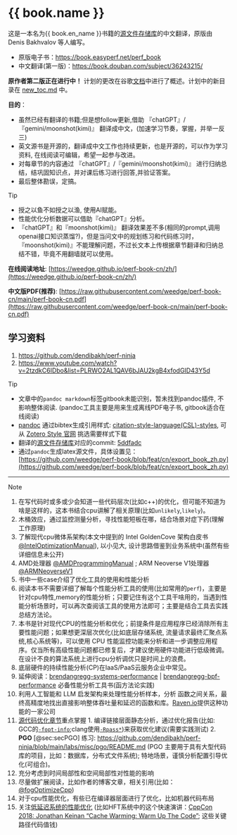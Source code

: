 # {{ book.name }}

这是一本名为{{ book.en_name }}书籍的[源文件存储库](https://github.com/dendibakh/perf-book)的中文翻译，原版由 Denis Bakhvalov 等人编写。

- 原版电子书：https://book.easyperf.net/perf_book
- 中文翻译(第一版)：https://book.douban.com/subject/36243215/

**原作者第二版正在进行中！** 计划的更改在谷歌[文档](https://docs.google.com/document/d/1tr2qRDe72VSBYypIANYjJLM_zCdPB6S9m4LmXsQb0vQ/edit?usp=sharing)中进行了概述。计划中的新目录在 [new_toc.md](https://github.com/dendibakh/perf-book/blob/main/new_toc.md) 中。

**目的**：

  - 虽然已经有翻译的书籍;但是想follow更新,借助 『chatGPT』/『gemini/moonshot(kimi)』 翻译成中文，(加速学习节奏，掌握，并举一反三)
  - 英文源书是开源的，翻译成中文工作也持续更新，也是开源的，可以作为学习资料, 在线阅读可编辑，希望一起参与改进。
  - 对每章节的内容通过 『chatGPT』/『gemini/moonshot(kimi)』 进行归纳总结，结巩固知识点，并对课后练习进行回答,并验证答案。
  - 最后整体勘误，定搞。

> [!TIP]
> - 授之以鱼不如授之以渔, 使用AI赋能。
> - 性能优化分析数据可以借助『chatGPT』分析。
> - 『chatGPT』和『moonshot(kimi)』 翻译效果差不多(相同的prompt,调用openai接口知识蒸馏?)，但是当问文中的规划练习和代码练习时，『moonshot(kimi)』不能理解问题，不过长文本上传根据章节翻译和归纳总结不错，毕竟不用翻墙就可以使用。

[@TODO]: 后续将上述流程用代码实现一个工作流(尽量)自动化翻译,归纳,Q&A的应用工具(CI)。

**在线阅读地址**: [https://weedge.github.io/perf-book-cn/zh/](https://weedge.github.io/perf-book-cn/zh/)

**中文版PDF(推荐)**: [https://raw.githubusercontent.com/weedge/perf-book-cn/main/perf-book-cn.pdf](https://raw.githubusercontent.com/weedge/perf-book-cn/main/perf-book-cn.pdf)

## 学习资料
1. https://github.com/dendibakh/perf-ninja
2. https://www.youtube.com/watch?v=2tzdkC6IDbo&list=PLRWO2AL1QAV6bJAU2kgB4xfodGID43Y5d


> [!TIP]
> - 文章中的`pandoc markdown`标签gitbook未能识别，暂未找到pandoc插件, 不影响整体阅读. (pandoc工具主要是用来生成离线PDF电子书, gitbook适合在线阅读)
> - [pandoc](https://pandoc.org/MANUAL.html) 通过bibtex生成引用样式: [citation-style-language(CSL)-styles](https://github.com/citation-style-language/styles), 可从 [Zotero Style 官网](https://www.zotero.org/styles) 挑选需要样式下载 
> - 翻译的[源文件存储库](https://github.com/dendibakh/perf-book)对应的commit: [5ddfadc](https://github.com/dendibakh/perf-book/commit/5ddfadc9c292b7dbac4d868e7a25b9a6ea3648c8)
> - 通过`pandoc`生成latex源文件，具体设置见：[https://github.com/weedge/perf-book/blob/feat/cn/export_book_zh.py](https://github.com/weedge/perf-book/blob/feat/cn/export_book_zh.py)

------

> [!NOTE] 
> 1. 在写代码时或多或少会知道一些代码层次(比如c++)的优化，但可能不知道为啥是这样的，这本书结合cpu讲解了相关原理(比如`unlikely`,`likely`)。
> 1. 木桶效应，通过监控测量分析，寻找性能短板在哪，结合场景对症下药(理解工作原理)
> 2. 了解现代cpu微体系架构(本文中提到的 Intel GoldenCove 架构白皮书[@IntelOptimizationManual](./chapters//References.md#IntelOptimizationManual)), 以小见大, 设计思路借鉴到业务系统中(虽然有些详细信息未公开)
> 3. AMD处理器 [@AMDProgrammingManual](./chapters/References.md#AMDProgrammingManual) ; ARM Neoverse V1处理器 [@ARMNeoverseV1](./chapters/References.md#ARMNeoverseV1)
> 4. 书中一些case介绍了优化工具的使用和性能分析
> 5. 阅读本书不需要详细了解每个性能分析工具的使用(比如常用的`perf`)，主要是针对cpu特性,memory的性能分析；只要记住有这个工具干啥用的，当遇到性能分析场景时，可以再次查阅该工具的使用方法即可；主要是结合工具去实践总结方法论。
> 6. 本书是针对现代CPU的性能分析和优化；前提条件是应用程序已经消除所有主要性能问题；如果想更深层次优化(比如底层存储系统, 流量请求最终汇聚点系统,核心系统等)，可以使用 CPU 性能监控功能来分析和进一步调整应用程序。仅当所有高级性能问题都已修复后，才建议使用硬件功能进行低级微调。在设计不良的算法系统上进行cpu分析调优只是时间上的浪费。
> 7. 底层硬件的持续性能分析(CP)在IaaS/PaaS云服务企业中常见。
> 8. 延伸阅读：[brendangregg-systems-performance](https://www.brendangregg.com/systems-performance-2nd-edition-book.html) | [brendangregg-bpf-performance](https://www.brendangregg.com/bpf-performance-tools-book.html) 必备性能分析工具书(函方法论实践)
> 9. 利用人工智能和 LLM 启发架构来处理性能分析样本，分析
> 函数之间关系，最终高精度地找出直接影响整体吞吐量和延迟的函数和库。[Raven.io](https://raven.io/)提供这种功能的一家公司
> 10. [源代码优化章节](./chapters/8-Optimizing-Memory-Accesses/8-0_Source_Code_Tuning_For_CPU_cn.md)重点掌握
    1. 编译链接层面静态分析，通过优化报告(比如: GCC的[`-fopt-info`](https://gcc.gnu.org/onlinedocs/gcc/Developer-Options.html#index-fopt-info);clang使用[`-Rpass*`](https://llvm.org/docs/Vectorizers.html#diagnostics))来获取优化建议(需要实践测试)
    2. **PGO** [@sec:secPGO] 练习: https://github.com/dendibakh/perf-ninja/blob/main/labs/misc/pgo/README.md (PGO 主要用于具有大型代码库的项目，比如：数据库，分布式文件系统); 特地场景，谨慎分析配置引导优化(可组合)。
> 11. 充分考虑到时间局部性和空间局部性对性能的影响
> 12. 尽量做扩展阅读，比如作者的博客文章，相关引用(比如：[@fogOptimizeCpp](./chapters/References.md#fogOptimizeCpp))
> 13. 对于cpu性能优化，有些已在编译器层面进行了优化，比如机器代码布局
> 14. 关注[低延迟系统的性能优化](./chapters/12-Other-Tuning-Areas/12-4_Low-Latency-Tuning-Techniques_cn.md) (比如HFT系统中的这个快速演讲：[CppCon 2018: Jonathan Keinan “Cache Warming: Warm Up The Code”](https://www.youtube.com/watch?v=XzRxikGgaHI); 这些关键路径代码值钱)
